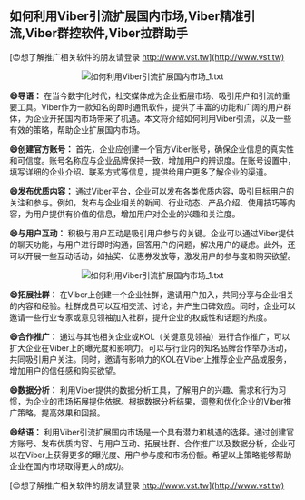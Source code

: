 ## **如何利用Viber引流扩展国内市场,Viber精准引流,Viber群控软件,Viber拉群助手**

[😍想了解推广相关软件的朋友请登录 http://www.vst.tw](http://www.vst.tw)

 <center><img src="https://vst.tw/MP4/tuiguang/png/6.png" alt="如何利用Viber引流扩展国内市场_1.txt"></center>

**😄导语：**
在当今数字化时代，社交媒体成为企业拓展市场、吸引用户和引流的重要工具。Viber作为一款知名的即时通讯软件，提供了丰富的功能和广阔的用户群体，为企业开拓国内市场带来了机遇。本文将介绍如何利用Viber引流，以及一些有效的策略，帮助企业扩展国内市场。

**😄创建官方账号：**
首先，企业应创建一个官方Viber账号，确保企业信息的真实性和可信度。账号名称应与企业品牌保持一致，增加用户的辨识度。在账号设置中，填写详细的企业介绍、联系方式等信息，提供给用户更多了解企业的渠道。

**😄发布优质内容：**
通过Viber平台，企业可以发布各类优质内容，吸引目标用户的关注和参与。例如，发布与企业相关的新闻、行业动态、产品介绍、使用技巧等内容，为用户提供有价值的信息，增加用户对企业的兴趣和关注度。

**😄与用户互动：**
积极与用户互动是吸引用户参与的关键。企业可以通过Viber提供的聊天功能，与用户进行即时沟通，回答用户的问题，解决用户的疑虑。此外，还可以开展一些互动活动，如抽奖、优惠券发放等，激发用户的参与度和购买欲望。

 <center><img src="https://vst.tw/MP4/tuiguang/png/4.png" alt="如何利用Viber引流扩展国内市场_1.txt"></center>

**😄拓展社群：**
在Viber上创建一个企业社群，邀请用户加入，共同分享与企业相关的内容和经验。社群成员可以互相交流、讨论，并产生口碑效应。同时，企业可以邀请一些行业专家或意见领袖加入社群，提升企业的权威性和话题的热度。

**😄合作推广：**
通过与其他相关企业或KOL（关键意见领袖）进行合作推广，可以扩大企业在Viber上的曝光度和影响力。可以与行业内的知名品牌合作举办活动，共同吸引用户关注。同时，邀请有影响力的KOL在Viber上推荐企业产品或服务，增加用户的信任感和购买欲望。

**😄数据分析：**
利用Viber提供的数据分析工具，了解用户的兴趣、需求和行为习惯，为企业的市场拓展提供依据。根据数据分析结果，调整和优化企业的Viber推广策略，提高效果和回报。

**😄结语：**
利用Viber引流扩展国内市场是一个具有潜力和机遇的选择。通过创建官方账号、发布优质内容、与用户互动、拓展社群、合作推广以及数据分析，企业可以在Viber上获得更多的曝光度、用户参与度和市场份额。希望以上策略能够帮助企业在国内市场取得更大的成功。

[😍想了解推广相关软件的朋友请登录 http://www.vst.tw](http://www.vst.tw)



